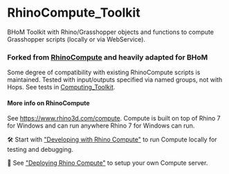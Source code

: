 # RhinoCompute_Toolkit
BHoM Toolkit with Rhino/Grasshopper objects and functions to compute Grasshopper scripts (locally or via WebService).


### Forked from [RhinoCompute](https://github.com/mcneel/compute.rhino3d) and heavily adapted for BHoM
Some degree of compatibility with existing RhinoCompute scripts is maintained. Tested with input/outputs specified via named groups, not with Hops. See tests in [Computing_Toolkit](https://github.com/BuroHappoldEngineering/Computing_Toolkit).


#### More info on RhinoCompute

See https://www.rhino3d.com/compute. Compute is built on top of Rhino 7 for Windows and can run anywhere Rhino 7 for Windows can run.

🛠 Start with ["Developing with Rhino Compute"](https://developer.rhino3d.com/guides/compute/development/) to run Compute locally for testing and debugging.

📡 See ["Deploying Rhino Compute"](https://developer.rhino3d.com/guides/compute/deploy/) to setup your own Compute server.
